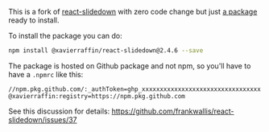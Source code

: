 This is a fork of [react-slidedown]() with zero code change but just [a package](https://github.com/xavierraffin/react-slidedown/packages/617417) ready to install.

To install the package you can do:

```sh
npm install @xavierraffin/react-slidedown@2.4.6 --save
```

The package is hosted on Github package and not npm, so you'll have to have a `.npmrc` like this:

```
//npm.pkg.github.com/:_authToken=ghp_xxxxxxxxxxxxxxxxxxxxxxxxxxxxxxxxx
@xavierraffin:registry=https://npm.pkg.github.com
```

See this discussion for details: https://github.com/frankwallis/react-slidedown/issues/37
